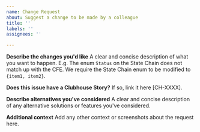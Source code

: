 ```yaml
---
name: Change Request
about: Suggest a change to be made by a colleague
title: ''
labels: ''
assignees: ''

---
```


**Describe the changes you'd like**
A clear and concise description of what you want to happen. E.g. The enum `Status` on the State Chain does not match up with the CFE. We require the State Chain enum to be modified to `{item1, item2}`.

**Does this issue have a Clubhouse Story?**
If so, link it here [CH-XXXX].

**Describe alternatives you've considered**
A clear and concise description of any alternative solutions or features you've considered.

**Additional context**
Add any other context or screenshots about the request here.
